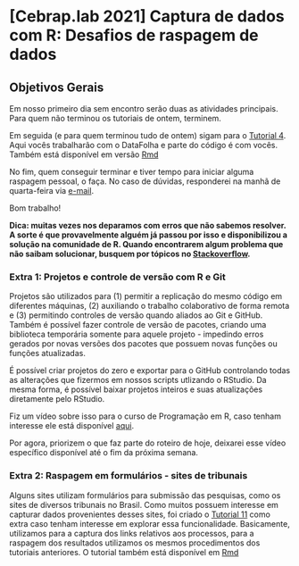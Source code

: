 # [Cebrap.lab 2021] Captura de dados com R: Desafios de raspagem de dados

## Objetivos Gerais

Em nosso primeiro dia sem encontro serão duas as atividades principais. Para quem não terminou os tutoriais de ontem, terminem. 

Em seguida (e para quem terminou tudo de ontem) sigam para o [Tutorial 4](https://github.com/thiagomeireles/cebraplab_captura_2021/blob/main/tutoriais/Tutorial_04.md). Aqui vocês trabalharão com o DataFolha e parte do código é com vocês. Também está disponível em versão [Rmd](https://github.com/thiagomeireles/cebraplab_captura_2021/blob/main/tutoriais/Tutorial_04.Rmd)

No fim, quem conseguir terminar e tiver tempo para iniciar alguma raspagem pessoal, o faça. No caso de dúvidas, responderei na manhã de quarta-feira via [e-mail](mailto:thiagomeireles@usp.br).

Bom trabalho!

**Dica: muitas vezes nos deparamos com erros que não sabemos resolver. A sorte é que provavelmente alguém já passou por isso e disponibilizou a solução na comunidade de R. Quando encontrarem algum problema que não saibam solucionar, busquem por tópicos no [Stackoverflow](https://pt.stackoverflow.com/).**

### Extra 1: Projetos e controle de versão com R e Git

Projetos são utilizados para (1) permitir a replicação do mesmo código em diferentes máquinas, (2) auxiliando o trabalho colaborativo de forma remota e (3) permitindo controles de versão quando aliados ao Git e GitHub. Também é possível fazer controle de versão de pacotes, criando uma biblioteca temporária somente para aquele projeto - impedindo erros gerados por novas versões dos pacotes que possuem novas funções ou funções atualizadas.

É possível criar projetos do zero e exportar para o GitHub controlando todas as alterações que fizermos em nossos scripts utlizando o RStudio. Da mesma forma, é possível baixar projetos inteiros e suas atualizações diretamente pelo RStudio.

Fiz um vídeo sobre isso para o curso de Programação em R, caso tenham interesse ele está disponível [aqui](https://drive.google.com/file/d/1UUYM1waNaGWsOsVl7Tj968ryKaLdYGTU/view?usp=sharing).

Por agora, priorizem o que faz parte do roteiro de hoje, deixarei esse vídeo específico disponível até o fim da próxima semana.

### Extra 2: Raspagem em formulários - sites de tribunais

Alguns sites utilizam formulários para submissão das pesquisas, como os sites de diversos tribunais no Brasil. Como muitos possuem interesse em capturar dados provenientes desses sites, foi criado o [Tutorial 11](https://github.com/thiagomeireles/cebraplab_captura_2021/blob/main/tutoriais/Tutorial_11.md) como extra caso tenham interesse em explorar essa funcionalidade. Basicamente, utilizamos para a captura dos links relativos aos processos, para a raspagem dos resultados utilizamos os mesmos procedimentos dos tutoriais anteriores. O tutorial também está disponível em [Rmd](https://github.com/thiagomeireles/cebraplab_captura_2021/blob/main/tutoriais/Tutorial_11.Rmd)



